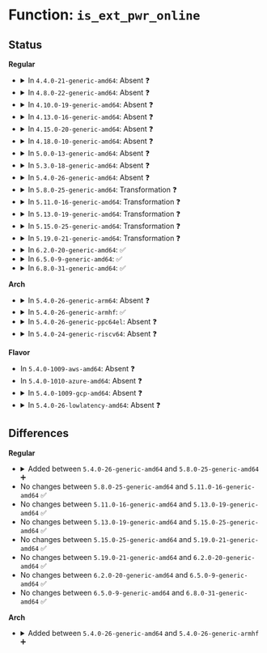 # Function: <code>is_ext_pwr_online</code>

## Status
<b>Regular</b>
<ul>
<li>
<details>
<summary>In <code>4.4.0-21-generic-amd64</code>: Absent ❓</summary>

```json
{
  "name": "is_ext_pwr_online",
  "collision_type": "Unique Static",
  "inline_type": "Selective",
  "funcs": [
    {
      "addr": 18446744071585662800,
      "name": "is_ext_pwr_online",
      "external": false,
      "loc": "drivers/power/charger-manager.c:144",
      "file": "drivers/power/charger-manager.c",
      "inline": "not declared, inlined",
      "caller_inline": [],
      "caller_func": [
        "drivers/power/charger-manager.c:charger_get_property",
        "drivers/power/charger-manager.c:charger_get_property"
      ]
    }
  ],
  "symbols": [
    {
      "addr": 18446744071585662800,
      "name": "is_ext_pwr_online.isra.13",
      "section": ".text",
      "bind": "STB_LOCAL",
      "size": 224
    }
  ]
}
```
</details>
</li>
<li>
<details>
<summary>In <code>4.8.0-22-generic-amd64</code>: Absent ❓</summary>

```json
{
  "name": "is_ext_pwr_online",
  "collision_type": "Unique Static",
  "inline_type": "Selective",
  "funcs": [
    {
      "addr": 18446744071586059584,
      "name": "is_ext_pwr_online",
      "external": false,
      "loc": "drivers/power/charger-manager.c:144",
      "file": "drivers/power/charger-manager.c",
      "inline": "not declared, inlined",
      "caller_inline": [],
      "caller_func": [
        "drivers/power/charger-manager.c:charger_get_property",
        "drivers/power/charger-manager.c:charger_get_property"
      ]
    }
  ],
  "symbols": [
    {
      "addr": 18446744071586059584,
      "name": "is_ext_pwr_online.isra.15",
      "section": ".text",
      "bind": "STB_LOCAL",
      "size": 224
    }
  ]
}
```
</details>
</li>
<li>
<details>
<summary>In <code>4.10.0-19-generic-amd64</code>: Absent ❓</summary>

```json
{
  "name": "is_ext_pwr_online",
  "collision_type": "Unique Static",
  "inline_type": "Selective",
  "funcs": [
    {
      "addr": 18446744071586257328,
      "name": "is_ext_pwr_online",
      "external": false,
      "loc": "drivers/power/supply/charger-manager.c:144",
      "file": "drivers/power/supply/charger-manager.c",
      "inline": "not declared, inlined",
      "caller_inline": [],
      "caller_func": [
        "drivers/power/supply/charger-manager.c:charger_get_property",
        "drivers/power/supply/charger-manager.c:charger_get_property"
      ]
    }
  ],
  "symbols": [
    {
      "addr": 18446744071586257328,
      "name": "is_ext_pwr_online.isra.17",
      "section": ".text",
      "bind": "STB_LOCAL",
      "size": 224
    }
  ]
}
```
</details>
</li>
<li>
<details>
<summary>In <code>4.13.0-16-generic-amd64</code>: Absent ❓</summary>

```json
{
  "name": "is_ext_pwr_online",
  "collision_type": "Unique Static",
  "inline_type": "Selective",
  "funcs": [
    {
      "addr": 18446744071586356624,
      "name": "is_ext_pwr_online",
      "external": false,
      "loc": "drivers/power/supply/charger-manager.c:144",
      "file": "drivers/power/supply/charger-manager.c",
      "inline": "not declared, inlined",
      "caller_inline": [],
      "caller_func": [
        "drivers/power/supply/charger-manager.c:charger_get_property",
        "drivers/power/supply/charger-manager.c:charger_get_property"
      ]
    }
  ],
  "symbols": [
    {
      "addr": 18446744071586356624,
      "name": "is_ext_pwr_online.isra.18",
      "section": ".text",
      "bind": "STB_LOCAL",
      "size": 224
    }
  ]
}
```
</details>
</li>
<li>
<details>
<summary>In <code>4.15.0-20-generic-amd64</code>: Absent ❓</summary>

```json
{
  "name": "is_ext_pwr_online",
  "collision_type": "Unique Static",
  "inline_type": "Selective",
  "funcs": [
    {
      "addr": 18446744071586821408,
      "name": "is_ext_pwr_online",
      "external": false,
      "loc": "drivers/power/supply/charger-manager.c:144",
      "file": "drivers/power/supply/charger-manager.c",
      "inline": "not declared, inlined",
      "caller_inline": [],
      "caller_func": [
        "drivers/power/supply/charger-manager.c:charger_get_property",
        "drivers/power/supply/charger-manager.c:charger_get_property"
      ]
    }
  ],
  "symbols": [
    {
      "addr": 18446744071586821408,
      "name": "is_ext_pwr_online.isra.17",
      "section": ".text",
      "bind": "STB_LOCAL",
      "size": 224
    }
  ]
}
```
</details>
</li>
<li>
<details>
<summary>In <code>4.18.0-10-generic-amd64</code>: Absent ❓</summary>

```json
{
  "name": "is_ext_pwr_online",
  "collision_type": "Unique Static",
  "inline_type": "Selective",
  "funcs": [
    {
      "addr": 18446744071587113584,
      "name": "is_ext_pwr_online",
      "external": false,
      "loc": "drivers/power/supply/charger-manager.c:144",
      "file": "drivers/power/supply/charger-manager.c",
      "inline": "not declared, inlined",
      "caller_inline": [],
      "caller_func": [
        "drivers/power/supply/charger-manager.c:charger_get_property",
        "drivers/power/supply/charger-manager.c:charger_get_property"
      ]
    }
  ],
  "symbols": [
    {
      "addr": 18446744071587113584,
      "name": "is_ext_pwr_online.isra.18",
      "section": ".text",
      "bind": "STB_LOCAL",
      "size": 224
    }
  ]
}
```
</details>
</li>
<li>
<details>
<summary>In <code>5.0.0-13-generic-amd64</code>: Absent ❓</summary>

```json
{
  "name": "is_ext_pwr_online",
  "collision_type": "Unique Static",
  "inline_type": "Selective",
  "funcs": [
    {
      "addr": 18446744071587291840,
      "name": "is_ext_pwr_online",
      "external": false,
      "loc": "drivers/power/supply/charger-manager.c:144",
      "file": "drivers/power/supply/charger-manager.c",
      "inline": "not declared, inlined",
      "caller_inline": [],
      "caller_func": [
        "drivers/power/supply/charger-manager.c:charger_get_property",
        "drivers/power/supply/charger-manager.c:charger_get_property"
      ]
    }
  ],
  "symbols": [
    {
      "addr": 18446744071587291840,
      "name": "is_ext_pwr_online.isra.18",
      "section": ".text",
      "bind": "STB_LOCAL",
      "size": 224
    }
  ]
}
```
</details>
</li>
<li>
<details>
<summary>In <code>5.3.0-18-generic-amd64</code>: Absent ❓</summary>

```json
{
  "name": "is_ext_pwr_online",
  "collision_type": "Unique Static",
  "inline_type": "Selective",
  "funcs": [
    {
      "addr": 0,
      "name": "is_ext_pwr_online",
      "external": false,
      "loc": "drivers/power/supply/charger-manager.c:142",
      "file": "drivers/power/supply/charger-manager.c",
      "inline": "not declared, inlined",
      "caller_inline": [],
      "caller_func": [
        "drivers/power/supply/charger-manager.c:charger_get_property",
        "drivers/power/supply/charger-manager.c:charger_get_property"
      ]
    }
  ],
  "symbols": [
    {
      "addr": 18446744071587561328,
      "name": "is_ext_pwr_online.isra.0",
      "section": ".text",
      "bind": "STB_LOCAL",
      "size": 195
    },
    {
      "addr": 18446744071587568955,
      "name": "is_ext_pwr_online.isra.0.cold",
      "section": ".text",
      "bind": "STB_LOCAL",
      "size": 32
    }
  ]
}
```
</details>
</li>
<li>
<details>
<summary>In <code>5.4.0-26-generic-amd64</code>: Absent ❓</summary>

```json
{
  "name": "is_ext_pwr_online",
  "collision_type": "Unique Static",
  "inline_type": "Selective",
  "funcs": [
    {
      "addr": 0,
      "name": "is_ext_pwr_online",
      "external": false,
      "loc": "drivers/power/supply/charger-manager.c:142",
      "file": "drivers/power/supply/charger-manager.c",
      "inline": "not declared, inlined",
      "caller_inline": [],
      "caller_func": [
        "drivers/power/supply/charger-manager.c:charger_get_property",
        "drivers/power/supply/charger-manager.c:charger_get_property"
      ]
    }
  ],
  "symbols": [
    {
      "addr": 18446744071587765616,
      "name": "is_ext_pwr_online.isra.0",
      "section": ".text",
      "bind": "STB_LOCAL",
      "size": 195
    },
    {
      "addr": 18446744071587772359,
      "name": "is_ext_pwr_online.isra.0.cold",
      "section": ".text",
      "bind": "STB_LOCAL",
      "size": 32
    }
  ]
}
```
</details>
</li>
<li>
<details>
<summary>In <code>5.8.0-25-generic-amd64</code>: Transformation ❓</summary>

```c
bool is_ext_pwr_online(struct charger_manager * cm)
```

```json
{
  "name": "is_ext_pwr_online",
  "collision_type": "Unique Static",
  "inline_type": "No",
  "funcs": [
    {
      "addr": 0,
      "name": "is_ext_pwr_online",
      "external": false,
      "loc": "drivers/power/supply/charger-manager.c:142",
      "file": "drivers/power/supply/charger-manager.c",
      "inline": "seen, unknown",
      "caller_inline": [],
      "caller_func": [
        "drivers/power/supply/charger-manager.c:charger_get_property",
        "drivers/power/supply/charger-manager.c:charger_get_property",
        "drivers/power/supply/charger-manager.c:_setup_polling",
        "drivers/power/supply/charger-manager.c:_cm_monitor",
        "drivers/power/supply/charger-manager.c:_cm_monitor",
        "drivers/power/supply/charger-manager.c:check_charging_duration",
        "drivers/power/supply/charger-manager.c:check_charging_duration"
      ]
    }
  ],
  "symbols": [
    {
      "addr": 18446744071588610464,
      "name": "is_ext_pwr_online",
      "section": ".text",
      "bind": "STB_LOCAL",
      "size": 186
    },
    {
      "addr": 18446744071588618979,
      "name": "is_ext_pwr_online.cold",
      "section": ".text",
      "bind": "STB_LOCAL",
      "size": 33
    }
  ]
}
```
</details>
</li>
<li>
<details>
<summary>In <code>5.11.0-16-generic-amd64</code>: Transformation ❓</summary>

```c
bool is_ext_pwr_online(struct charger_manager * cm)
```

```json
{
  "name": "is_ext_pwr_online",
  "collision_type": "Unique Static",
  "inline_type": "No",
  "funcs": [
    {
      "addr": 0,
      "name": "is_ext_pwr_online",
      "external": false,
      "loc": "drivers/power/supply/charger-manager.c:151",
      "file": "drivers/power/supply/charger-manager.c",
      "inline": "seen, unknown",
      "caller_inline": [],
      "caller_func": [
        "drivers/power/supply/charger-manager.c:cm_setup_timer",
        "drivers/power/supply/charger-manager.c:charger_get_property",
        "drivers/power/supply/charger-manager.c:_setup_polling",
        "drivers/power/supply/charger-manager.c:_cm_monitor"
      ]
    }
  ],
  "symbols": [
    {
      "addr": 18446744071588633440,
      "name": "is_ext_pwr_online",
      "section": ".text",
      "bind": "STB_LOCAL",
      "size": 186
    },
    {
      "addr": 18446744071591580628,
      "name": "is_ext_pwr_online.cold",
      "section": ".text",
      "bind": "STB_LOCAL",
      "size": 33
    }
  ]
}
```
</details>
</li>
<li>
<details>
<summary>In <code>5.13.0-19-generic-amd64</code>: Transformation ❓</summary>

```c
bool is_ext_pwr_online(struct charger_manager * cm)
```

```json
{
  "name": "is_ext_pwr_online",
  "collision_type": "Unique Static",
  "inline_type": "No",
  "funcs": [
    {
      "addr": 0,
      "name": "is_ext_pwr_online",
      "external": false,
      "loc": "drivers/power/supply/charger-manager.c:151",
      "file": "drivers/power/supply/charger-manager.c",
      "inline": "seen, unknown",
      "caller_inline": [],
      "caller_func": [
        "drivers/power/supply/charger-manager.c:cm_setup_timer",
        "drivers/power/supply/charger-manager.c:charger_get_property",
        "drivers/power/supply/charger-manager.c:_setup_polling",
        "drivers/power/supply/charger-manager.c:_cm_monitor"
      ]
    }
  ],
  "symbols": [
    {
      "addr": 18446744071588518192,
      "name": "is_ext_pwr_online",
      "section": ".text",
      "bind": "STB_LOCAL",
      "size": 186
    },
    {
      "addr": 18446744071591523454,
      "name": "is_ext_pwr_online.cold",
      "section": ".text",
      "bind": "STB_LOCAL",
      "size": 33
    }
  ]
}
```
</details>
</li>
<li>
<details>
<summary>In <code>5.15.0-25-generic-amd64</code>: Transformation ❓</summary>

```c
bool is_ext_pwr_online(struct charger_manager * cm)
```

```json
{
  "name": "is_ext_pwr_online",
  "collision_type": "Unique Static",
  "inline_type": "No",
  "funcs": [
    {
      "addr": 0,
      "name": "is_ext_pwr_online",
      "external": false,
      "loc": "drivers/power/supply/charger-manager.c:151",
      "file": "drivers/power/supply/charger-manager.c",
      "inline": "seen, unknown",
      "caller_inline": [],
      "caller_func": [
        "drivers/power/supply/charger-manager.c:cm_setup_timer",
        "drivers/power/supply/charger-manager.c:charger_get_property",
        "drivers/power/supply/charger-manager.c:_setup_polling",
        "drivers/power/supply/charger-manager.c:_cm_monitor"
      ]
    }
  ],
  "symbols": [
    {
      "addr": 18446744071589191728,
      "name": "is_ext_pwr_online",
      "section": ".text",
      "bind": "STB_LOCAL",
      "size": 186
    },
    {
      "addr": 18446744071592633413,
      "name": "is_ext_pwr_online.cold",
      "section": ".text",
      "bind": "STB_LOCAL",
      "size": 33
    }
  ]
}
```
</details>
</li>
<li>
<details>
<summary>In <code>5.19.0-21-generic-amd64</code>: Transformation ❓</summary>

```c
bool is_ext_pwr_online(struct charger_manager * cm)
```

```json
{
  "name": "is_ext_pwr_online",
  "collision_type": "Unique Static",
  "inline_type": "No",
  "funcs": [
    {
      "addr": 0,
      "name": "is_ext_pwr_online",
      "external": false,
      "loc": "drivers/power/supply/charger-manager.c:151",
      "file": "drivers/power/supply/charger-manager.c",
      "inline": "seen, unknown",
      "caller_inline": [],
      "caller_func": [
        "drivers/power/supply/charger-manager.c:cm_setup_timer",
        "drivers/power/supply/charger-manager.c:charger_get_property",
        "drivers/power/supply/charger-manager.c:_setup_polling",
        "drivers/power/supply/charger-manager.c:_cm_monitor"
      ]
    }
  ],
  "symbols": [
    {
      "addr": 18446744071590651808,
      "name": "is_ext_pwr_online",
      "section": ".text",
      "bind": "STB_LOCAL",
      "size": 209
    },
    {
      "addr": 18446744071594517251,
      "name": "is_ext_pwr_online.cold",
      "section": ".text",
      "bind": "STB_LOCAL",
      "size": 33
    }
  ]
}
```
</details>
</li>
<li>
<details>
<summary>In <code>6.2.0-20-generic-amd64</code>: ✅</summary>

```c
bool is_ext_pwr_online(struct charger_manager * cm)
```

```json
{
  "name": "is_ext_pwr_online",
  "collision_type": "Unique Static",
  "inline_type": "No",
  "funcs": [
    {
      "addr": 18446744071592316800,
      "name": "is_ext_pwr_online",
      "external": false,
      "loc": "drivers/power/supply/charger-manager.c:151",
      "file": "drivers/power/supply/charger-manager.c",
      "inline": "seen, unknown",
      "caller_inline": [],
      "caller_func": [
        "drivers/power/supply/charger-manager.c:cm_setup_timer",
        "drivers/power/supply/charger-manager.c:charger_get_property",
        "drivers/power/supply/charger-manager.c:_setup_polling",
        "drivers/power/supply/charger-manager.c:_cm_monitor"
      ]
    }
  ],
  "symbols": [
    {
      "addr": 18446744071592316800,
      "name": "is_ext_pwr_online",
      "section": ".text",
      "bind": "STB_LOCAL",
      "size": 237
    }
  ]
}
```
</details>
</li>
<li>
<details>
<summary>In <code>6.5.0-9-generic-amd64</code>: ✅</summary>

```c
bool is_ext_pwr_online(struct charger_manager * cm)
```

```json
{
  "name": "is_ext_pwr_online",
  "collision_type": "Unique Static",
  "inline_type": "No",
  "funcs": [
    {
      "addr": 18446744071592743408,
      "name": "is_ext_pwr_online",
      "external": false,
      "loc": "drivers/power/supply/charger-manager.c:151",
      "file": "drivers/power/supply/charger-manager.c",
      "inline": "seen, unknown",
      "caller_inline": [],
      "caller_func": [
        "drivers/power/supply/charger-manager.c:cm_setup_timer",
        "drivers/power/supply/charger-manager.c:charger_get_property",
        "drivers/power/supply/charger-manager.c:_setup_polling",
        "drivers/power/supply/charger-manager.c:_cm_monitor"
      ]
    }
  ],
  "symbols": [
    {
      "addr": 18446744071592743408,
      "name": "is_ext_pwr_online",
      "section": ".text",
      "bind": "STB_LOCAL",
      "size": 237
    }
  ]
}
```
</details>
</li>
<li>
<details>
<summary>In <code>6.8.0-31-generic-amd64</code>: ✅</summary>

```c
bool is_ext_pwr_online(struct charger_manager * cm)
```

```json
{
  "name": "is_ext_pwr_online",
  "collision_type": "Unique Static",
  "inline_type": "No",
  "funcs": [
    {
      "addr": 18446744071593491360,
      "name": "is_ext_pwr_online",
      "external": false,
      "loc": "drivers/power/supply/charger-manager.c:151",
      "file": "drivers/power/supply/charger-manager.c",
      "inline": "seen, unknown",
      "caller_inline": [],
      "caller_func": [
        "drivers/power/supply/charger-manager.c:cm_setup_timer",
        "drivers/power/supply/charger-manager.c:charger_get_property",
        "drivers/power/supply/charger-manager.c:_setup_polling",
        "drivers/power/supply/charger-manager.c:_cm_monitor"
      ]
    }
  ],
  "symbols": [
    {
      "addr": 18446744071593491360,
      "name": "is_ext_pwr_online",
      "section": ".text",
      "bind": "STB_LOCAL",
      "size": 237
    }
  ]
}
```
</details>
</li>
</ul>
<b>Arch</b>
<ul>
<li>
<details>
<summary>In <code>5.4.0-26-generic-arm64</code>: Absent ❓</summary>

```json
{
  "name": "is_ext_pwr_online",
  "collision_type": "Unique Static",
  "inline_type": "Selective",
  "funcs": [
    {
      "addr": 18446603336500962424,
      "name": "is_ext_pwr_online",
      "external": false,
      "loc": "drivers/power/supply/charger-manager.c:142",
      "file": "drivers/power/supply/charger-manager.c",
      "inline": "not declared, inlined",
      "caller_inline": [],
      "caller_func": [
        "drivers/power/supply/charger-manager.c:charger_get_property",
        "drivers/power/supply/charger-manager.c:charger_get_property"
      ]
    }
  ],
  "symbols": [
    {
      "addr": 18446603336500962424,
      "name": "is_ext_pwr_online.isra.0",
      "section": ".text",
      "bind": "STB_LOCAL",
      "size": 264
    }
  ]
}
```
</details>
</li>
<li>
<details>
<summary>In <code>5.4.0-26-generic-armhf</code>: ✅</summary>

```c
bool is_ext_pwr_online(struct charger_manager * cm)
```

```json
{
  "name": "is_ext_pwr_online",
  "collision_type": "Unique Static",
  "inline_type": "No",
  "funcs": [
    {
      "addr": 3233474588,
      "name": "is_ext_pwr_online",
      "external": false,
      "loc": "drivers/power/supply/charger-manager.c:142",
      "file": "drivers/power/supply/charger-manager.c",
      "inline": "seen, unknown",
      "caller_inline": [],
      "caller_func": [
        "drivers/power/supply/charger-manager.c:charger_get_property",
        "drivers/power/supply/charger-manager.c:charger_get_property",
        "drivers/power/supply/charger-manager.c:is_polling_required"
      ]
    }
  ],
  "symbols": [
    {
      "addr": 3233474588,
      "name": "is_ext_pwr_online",
      "section": ".text",
      "bind": "STB_LOCAL",
      "size": 240
    }
  ]
}
```
</details>
</li>
<li>
<details>
<summary>In <code>5.4.0-26-generic-ppc64el</code>: Absent ❓</summary>

```json
{
  "name": "is_ext_pwr_online",
  "collision_type": "Unique Static",
  "inline_type": "Selective",
  "funcs": [
    {
      "addr": 13835058055294423808,
      "name": "is_ext_pwr_online",
      "external": false,
      "loc": "drivers/power/supply/charger-manager.c:142",
      "file": "drivers/power/supply/charger-manager.c",
      "inline": "not declared, inlined",
      "caller_inline": [],
      "caller_func": [
        "drivers/power/supply/charger-manager.c:charger_get_property",
        "drivers/power/supply/charger-manager.c:charger_get_property"
      ]
    }
  ],
  "symbols": [
    {
      "addr": 13835058055294423808,
      "name": "is_ext_pwr_online.isra.0",
      "section": ".text",
      "bind": "STB_LOCAL",
      "size": 392
    }
  ]
}
```
</details>
</li>
<li>
<details>
<summary>In <code>5.4.0-24-generic-riscv64</code>: Absent ❓</summary>

```json
{
  "name": "is_ext_pwr_online",
  "collision_type": "Unique Static",
  "inline_type": "Selective",
  "funcs": [
    {
      "addr": 18446743936277721672,
      "name": "is_ext_pwr_online",
      "external": false,
      "loc": "drivers/power/supply/charger-manager.c:142",
      "file": "drivers/power/supply/charger-manager.c",
      "inline": "not declared, inlined",
      "caller_inline": [],
      "caller_func": [
        "drivers/power/supply/charger-manager.c:charger_get_property",
        "drivers/power/supply/charger-manager.c:charger_get_property"
      ]
    }
  ],
  "symbols": [
    {
      "addr": 18446743936277721672,
      "name": "is_ext_pwr_online.isra.0",
      "section": ".text",
      "bind": "STB_LOCAL",
      "size": 176
    }
  ]
}
```
</details>
</li>
</ul>
<b>Flavor</b>
<ul>
<li>
In <code>5.4.0-1009-aws-amd64</code>: Absent ❓
</li>
<li>
In <code>5.4.0-1010-azure-amd64</code>: Absent ❓
</li>
<li>
<details>
<summary>In <code>5.4.0-1009-gcp-amd64</code>: Absent ❓</summary>

```json
{
  "name": "is_ext_pwr_online",
  "collision_type": "Unique Static",
  "inline_type": "Selective",
  "funcs": [
    {
      "addr": 0,
      "name": "is_ext_pwr_online",
      "external": false,
      "loc": "drivers/power/supply/charger-manager.c:142",
      "file": "drivers/power/supply/charger-manager.c",
      "inline": "not declared, inlined",
      "caller_inline": [],
      "caller_func": [
        "drivers/power/supply/charger-manager.c:charger_get_property",
        "drivers/power/supply/charger-manager.c:charger_get_property"
      ]
    }
  ],
  "symbols": [
    {
      "addr": 18446744071587721760,
      "name": "is_ext_pwr_online.isra.0",
      "section": ".text",
      "bind": "STB_LOCAL",
      "size": 195
    },
    {
      "addr": 18446744071587728503,
      "name": "is_ext_pwr_online.isra.0.cold",
      "section": ".text",
      "bind": "STB_LOCAL",
      "size": 32
    }
  ]
}
```
</details>
</li>
<li>
<details>
<summary>In <code>5.4.0-26-lowlatency-amd64</code>: Absent ❓</summary>

```json
{
  "name": "is_ext_pwr_online",
  "collision_type": "Unique Static",
  "inline_type": "Selective",
  "funcs": [
    {
      "addr": 0,
      "name": "is_ext_pwr_online",
      "external": false,
      "loc": "drivers/power/supply/charger-manager.c:142",
      "file": "drivers/power/supply/charger-manager.c",
      "inline": "not declared, inlined",
      "caller_inline": [],
      "caller_func": [
        "drivers/power/supply/charger-manager.c:charger_get_property",
        "drivers/power/supply/charger-manager.c:charger_get_property"
      ]
    }
  ],
  "symbols": [
    {
      "addr": 18446744071587834816,
      "name": "is_ext_pwr_online.isra.0",
      "section": ".text",
      "bind": "STB_LOCAL",
      "size": 195
    },
    {
      "addr": 18446744071587841559,
      "name": "is_ext_pwr_online.isra.0.cold",
      "section": ".text",
      "bind": "STB_LOCAL",
      "size": 32
    }
  ]
}
```
</details>
</li>
</ul>

## Differences
<b>Regular</b>
<ul>
<li>
<details>
<summary>Added between <code>5.4.0-26-generic-amd64</code> and <code>5.8.0-25-generic-amd64</code> ➕</summary>

```c
bool is_ext_pwr_online(struct charger_manager * cm)
```
</details>
</li>
<li>
No changes between <code>5.8.0-25-generic-amd64</code> and <code>5.11.0-16-generic-amd64</code> ✅
</li>
<li>
No changes between <code>5.11.0-16-generic-amd64</code> and <code>5.13.0-19-generic-amd64</code> ✅
</li>
<li>
No changes between <code>5.13.0-19-generic-amd64</code> and <code>5.15.0-25-generic-amd64</code> ✅
</li>
<li>
No changes between <code>5.15.0-25-generic-amd64</code> and <code>5.19.0-21-generic-amd64</code> ✅
</li>
<li>
No changes between <code>5.19.0-21-generic-amd64</code> and <code>6.2.0-20-generic-amd64</code> ✅
</li>
<li>
No changes between <code>6.2.0-20-generic-amd64</code> and <code>6.5.0-9-generic-amd64</code> ✅
</li>
<li>
No changes between <code>6.5.0-9-generic-amd64</code> and <code>6.8.0-31-generic-amd64</code> ✅
</li>
</ul>
<b>Arch</b>
<ul>
<li>
<details>
<summary>Added between <code>5.4.0-26-generic-amd64</code> and <code>5.4.0-26-generic-armhf</code> ➕</summary>

```c
bool is_ext_pwr_online(struct charger_manager * cm)
```
</details>
</li>
</ul>
